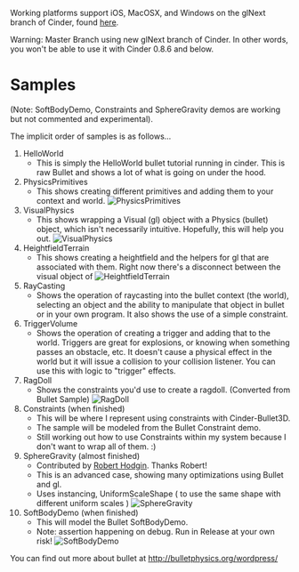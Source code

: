 Working platforms support iOS, MacOSX, and Windows on the glNext branch of Cinder, found [here](https://github.com/cinder/Cinder/tree/glNext). 

Warning:
Master Branch using new glNext branch of Cinder. In other words, you won't be able to use it with Cinder 0.8.6 and below.

Samples
=======
(Note: SoftBodyDemo, Constraints and SphereGravity demos are working but not commented and experimental). 

The implicit order of samples is as follows...

1. HelloWorld
	- This is simply the HelloWorld bullet tutorial running in cinder. This is raw Bullet and shows a lot of what is going on under the hood.
2. PhysicsPrimitives
	- This shows creating different primitives and adding them to your context and world.
![PhysicsPrimitives](https://cloud.githubusercontent.com/assets/2651863/4435552/83cc9fb6-474a-11e4-878c-e56ee0ec2fdd.png)
3. VisualPhysics
	- This shows wrapping a Visual (gl) object with a Physics (bullet) object, which isn't necessarily intuitive. Hopefully, this will help you out.
![VisualPhysics](https://cloud.githubusercontent.com/assets/2651863/4435553/83d6824c-474a-11e4-9a86-9090dc63039a.png)
4. HeightfieldTerrain
	- This shows creating a heightfield and the helpers for gl that are associated with them. Right now there's a disconnect between the visual object of 
![HeightfieldTerrain](https://cloud.githubusercontent.com/assets/2651863/4435557/83dbbd16-474a-11e4-8171-a41c3bdd2084.png)
5. RayCasting
	- Shows the operation of raycasting into the bullet context (the world), selecting an object and the ability to manipulate that object in bullet or in your own program. It also shows the use of a simple constraint.
6. TriggerVolume
	- Shows the operation of creating a trigger and adding that to the world. Triggers are great for explosions, or knowing when something passes an obstacle, etc. It doesn't cause a physical effect in the world but it will issue a collision to your collision listener. You can use this with logic to "trigger" effects.
7. RagDoll 
	- Shows the constraints you'd use to create a ragdoll. (Converted from Bullet Sample)
![RagDoll](https://cloud.githubusercontent.com/assets/2651863/4435556/83dabd80-474a-11e4-95e3-050a7b174048.png)
8. Constraints (when finished)
	- This will be where I represent using constraints with Cinder-Bullet3D. 
	- The sample will be modeled from the Bullet Constraint demo. 
	- Still working out how to use Constraints within my system because I don't want to wrap all of them. :)
9. SphereGravity (almost finished)
	- Contributed by [Robert Hodgin](http://roberthodgin.com/). Thanks Robert!
	- This is an advanced case, showing many optimizations using Bullet and gl. 
	- Uses instancing, UniformScaleShape ( to use the same shape with different uniform scales )
![SphereGravity](https://cloud.githubusercontent.com/assets/2651863/4435555/83da7578-474a-11e4-838c-90e4ca4d366f.png)
10. SoftBodyDemo (when finished)
	- This will model the Bullet SoftBodyDemo.
	- Note: assertion happening on debug. Run in Release at your own risk! 
![SoftBodyDemo](https://cloud.githubusercontent.com/assets/2651863/4435554/83d6cb8a-474a-11e4-8849-2c329edbae37.png) 

You can find out more about bullet at http://bulletphysics.org/wordpress/

